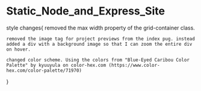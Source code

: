 # Static_Node_and_Express_Site

style changes{
    removed the max width property of the grid-container class.

    removed the image tag for project previews from the index pug. instead added a div with a background image so that I can zoom the entire div on hover.

    changed color scheme. Using the colors from "Blue-Eyed Caribou Color Palette" by kyuuyula on color-hex.com (https://www.color-hex.com/color-palette/71970)
}

